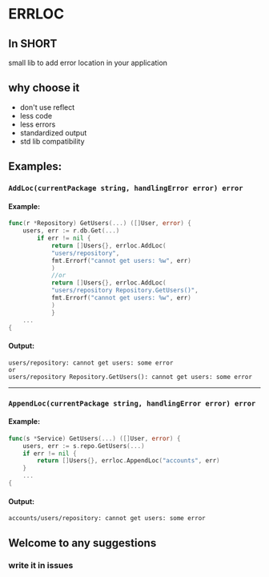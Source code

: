 # ERRLOC

## In SHORT 
small lib to add error location in your application

## why choose it

* don't use reflect
* less code
* less errors
* standardized output
* std lib compatibility

## Examples:

### `AddLoc(currentPackage string, handlingError error) error`
#### Example:
```go
func(r *Repository) GetUsers(...) ([]User, error) { 
	users, err := r.db.Get(...)
		if err != nil {
			return []Users{}, errloc.AddLoc(
			"users/repository",
			fmt.Errorf("cannot get users: %w", err)
			)
			//or
			return []Users{}, errloc.AddLoc(
			"users/repository Repository.GetUsers()",
			fmt.Errorf("cannot get users: %w", err)
			)
			}
	...
{
```

#### Output:

    users/repository: cannot get users: some error
    or
    users/repository Repository.GetUsers(): cannot get users: some error

---

### `AppendLoc(currentPackage string, handlingError error) error`
#### Example:
```go
func(s *Service) GetUsers(...) ([]User, error) {
	users, err := s.repo.GetUsers(...)
	if err != nil {
		return []Users{}, errloc.AppendLoc("accounts", err)
	}
	...
{
```

#### Output:

    accounts/users/repository: cannot get users: some error


## Welcome to any suggestions
### write it in issues



